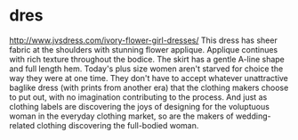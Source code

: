 # dres
http://www.jvsdress.com/ivory-flower-girl-dresses/       This dress has sheer fabric at the shoulders with stunning flower applique. Applique continues with rich texture throughout the bodice. The skirt has a gentle A-line shape and full length hem.
Today's plus size women aren't starved for choice the way they were at one time. They don't have to accept whatever unattractive baglike dress (with prints from another era) that the clothing makers choose to put out, with no imagination contributing to the process. And just as clothing labels are discovering the joys of designing for the voluptuous woman in the everyday clothing market, so are the makers of wedding-related clothing discovering the full-bodied woman.
